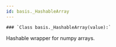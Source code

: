 ```yaml
---
id: basis._HashableArray
---
```


    ### `Class basis._HashableArray(value):`
Hashable wrapper for numpy arrays.


